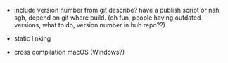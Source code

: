- include version number from git describe? have a publish script or nah, sgh, depend on git where build. (oh fun, people having outdated versions, what to do, version number in hub repo??)

- static linking

- cross compilation macOS (Windows?)

